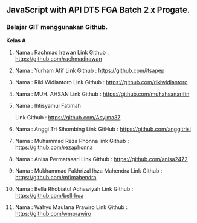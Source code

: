 ## JavaScript with API DTS FGA Batch 2 x Progate.

<h3>Belajar GIT menggunakan Github.</h3>

**Kelas A**

1. Nama : Rachmad Irawan 
    Link Github : https://github.com/rachmadirawan

2. Nama : Yurham Afif
    Link Github : https://github.com/itsapep

3. Nama : Riki Widiantoro
    Link Github : https://github.com/rikiwidiantoro

4. Nama : MUH. AHSAN
    Link Github : https://github.com/muhahsanarifin

5. Nama : Ihtisyamul Fatimah
    
    Link Github : https://github.com/Asyima37

6. Nama : Anggi Tri Sihombing
    Link GitHub : https://github.com/anggitrisi

7. Nama : Muhammad Reza Phonna
    link Github : https://github.com/rezaphonna

8. Nama : Anisa Permatasari
    Link Github : https://github.com/anisa2472    

9. Nama : Mukhammad Fakhrizal Ihza Mahendra
    Link Github : https://github.com/mfimahendra
    
10. Nama : Bella Rhobiatul Adhawiyah
    Link Github : https://github.com/bellrhoa

11. Nama : Wahyu Maulana Prawiro
    Link Github : https://github.com/wmprawiro


